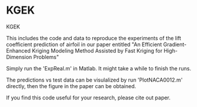 # KGEK
KGEK

This includes the code and data to reproduce the experiments of the lift coefficient prediction of airfoil in our paper entitled "An Efficient Gradient-Enhanced Kriging Modeling Method Assisted by Fast Kriging for High-Dimension Problems"

Simply run the 'ExpReal.m' in Matlab. It might take a while to finish the runs.

The predictions vs test data can be visulalized by run 'PlotNACA0012.m' directly, then the figure in the paper can be obtained.

If you find this code useful for your research, please cite out paper.
